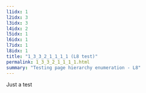 ```yaml
---
l1idx: 1
l2idx: 3
l3idx: 3
l4idx: 2
l5idx: 1
l6idx: 1
l7idx: 1
l8idx: 1
title: "1_3_3_2_1_1_1_1 (L8 test)"
permalink: 1_3_3_2_1_1_1_1.html
summary: "Testing page hierarchy enumeration - L8"
---
```

Just a test